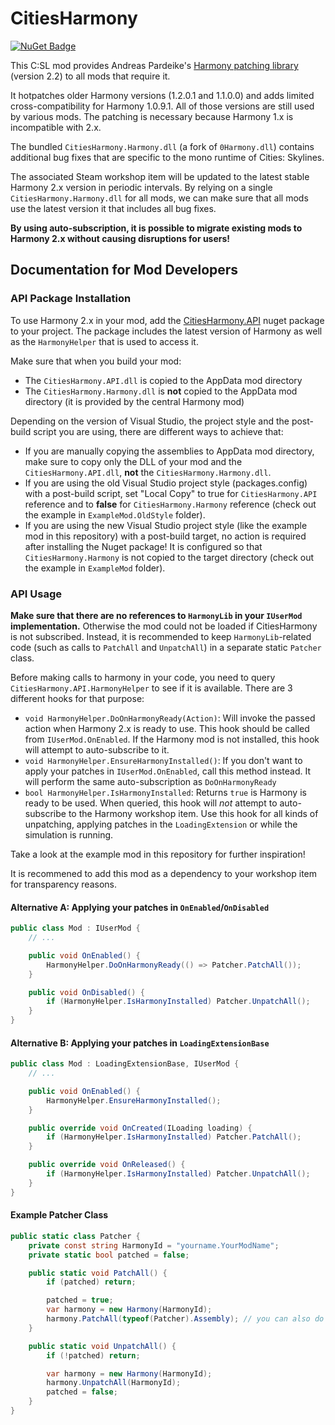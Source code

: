 # CitiesHarmony

[![NuGet Badge](https://buildstats.info/nuget/CitiesHarmony.API)](https://www.nuget.org/packages/CitiesHarmony.API/)

This C:SL mod provides Andreas Pardeike's [Harmony patching library](https://github.com/pardeike/Harmony) (version 2.2) to all mods that require it.

It hotpatches older Harmony versions (1.2.0.1 and 1.1.0.0) and adds limited cross-compatibility for Harmony 1.0.9.1. All of those versions are still used by various mods. The patching is necessary because Harmony 1.x is incompatible with 2.x.

The bundled `CitiesHarmony.Harmony.dll` (a fork of `0Harmony.dll`) contains additional bug fixes that are specific to the mono runtime of Cities: Skylines.

The associated Steam workshop item will be updated to the latest stable Harmony 2.x version in periodic intervals. By relying on a single `CitiesHarmony.Harmony.dll` for all mods, we can make sure that all mods use the latest version it that includes all bug fixes.

**By using auto-subscription, it is possible to migrate existing mods to Harmony 2.x without causing disruptions for users!**

## Documentation for Mod Developers

### API Package Installation

To use Harmony 2.x in your mod, add the [CitiesHarmony.API](https://www.nuget.org/packages/CitiesHarmony.API/) nuget package to your project. The package includes the latest version of Harmony as well as the `HarmonyHelper` that is used to access it.

Make sure that when you build your mod:

* The `CitiesHarmony.API.dll` is copied to the AppData mod directory
* The `CitiesHarmony.Harmony.dll` is **not** copied to the AppData mod directory (it is provided by the central Harmony mod)

Depending on the version of Visual Studio, the project style and the post-build script you are using, there are different ways to achieve that:

* If you are manually copying the assemblies to AppData mod directory, make sure to copy only the DLL of your mod and the `CitiesHarmony.API.dll`, **not** the `CitiesHarmony.Harmony.dll`.
* If you are using the old Visual Studio project style (packages.config) with a post-build script, set "Local Copy" to true for `CitiesHarmony.API` reference and to **false** for `CitiesHarmony.Harmony` reference (check out the example in `ExampleMod.OldStyle` folder).
* If you are using the new Visual Studio project style (like the example mod in this repository) with a post-build target, no action is required after installing the Nuget package! It is configured so that `CitiesHarmony.Harmony` is not copied to the target directory (check out the example in `ExampleMod` folder).

### API Usage

**Make sure that there are no references to `HarmonyLib` in your `IUserMod` implementation.**
Otherwise the mod could not be loaded if CitiesHarmony is not subscribed. Instead, it is recommended to keep `HarmonyLib`-related code (such as calls to `PatchAll` and `UnpatchAll`) in a separate static `Patcher` class.

Before making calls to harmony in your code, you need to query `CitiesHarmony.API.HarmonyHelper` to see if it is available. There are 3 different hooks for that purpose:

* `void HarmonyHelper.DoOnHarmonyReady(Action)`: Will invoke the passed action when Harmony 2.x is ready to use. This hook should be called from `IUserMod.OnEnabled`. If the Harmony mod is not installed, this hook will attempt to auto-subscribe to it.
* `void HarmonyHelper.EnsureHarmonyInstalled()`: If you don't want to apply your patches in `IUserMod.OnEnabled`, call this method instead. It will perform the same auto-subscription as `DoOnHarmonyReady`
* `bool HarmonyHelper.IsHarmonyInstalled`: Returns `true` is Harmony is ready to be used. When queried, this hook will *not* attempt to auto-subscribe to the Harmony workshop item. Use this hook for all kinds of unpatching, applying patches in the `LoadingExtension` or while the simulation is running.

Take a look at the example mod in this repository for further inspiration!

It is recommened to add this mod as a dependency to your workshop item for transparency reasons.

#### Alternative A: Applying your patches in `OnEnabled`/`OnDisabled`

```c#
public class Mod : IUserMod {
    // ...

    public void OnEnabled() {
        HarmonyHelper.DoOnHarmonyReady(() => Patcher.PatchAll());
    }

    public void OnDisabled() {
        if (HarmonyHelper.IsHarmonyInstalled) Patcher.UnpatchAll();
    }
}
```

#### Alternative B: Applying your patches in `LoadingExtensionBase`

```c#
public class Mod : LoadingExtensionBase, IUserMod {
    // ...

    public void OnEnabled() {
        HarmonyHelper.EnsureHarmonyInstalled();
    }

    public override void OnCreated(ILoading loading) {
        if (HarmonyHelper.IsHarmonyInstalled) Patcher.PatchAll();
    }

    public override void OnReleased() {
        if (HarmonyHelper.IsHarmonyInstalled) Patcher.UnpatchAll();
    }
}
```

#### Example Patcher Class

```c#
public static class Patcher {
    private const string HarmonyId = "yourname.YourModName";
    private static bool patched = false;

    public static void PatchAll() {
        if (patched) return;

        patched = true;
        var harmony = new Harmony(HarmonyId);
        harmony.PatchAll(typeof(Patcher).Assembly); // you can also do manual patching here!
    }

    public static void UnpatchAll() {
        if (!patched) return;

        var harmony = new Harmony(HarmonyId);
        harmony.UnpatchAll(HarmonyId);
        patched = false;
    }
}
```
